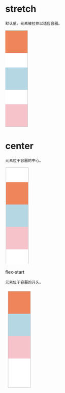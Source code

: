 # stretch

```
默认值。元素被拉伸以适应容器。
```

![](/assets/import6.png)



# center

```
元素位于容器的中心。
```

![](/assets/import7.png)

flex-start

```
元素位于容器的开头。
```

![](/assets/import8.png)

